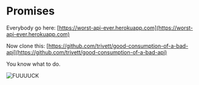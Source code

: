 # Promises
Everybody go here: [https://worst-api-ever.herokuapp.com](https://worst-api-ever.herokuapp.com)

Now clone this: [https://github.com/trivett/good-consumption-of-a-bad-api](https://github.com/trivett/good-consumption-of-a-bad-api)

You know what to do.

![FUUUUCK](https://media.giphy.com/media/119cVU19ICcAKc/giphy.gif)